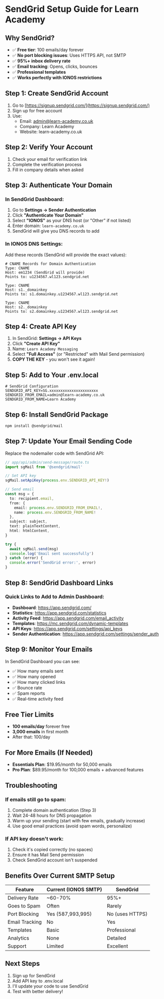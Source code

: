 # SendGrid Setup Guide for Learn Academy

## Why SendGrid?
- ✅ **Free tier**: 100 emails/day forever
- ✅ **No port blocking issues**: Uses HTTPS API, not SMTP
- ✅ **95%+ inbox delivery rate**
- ✅ **Email tracking**: Opens, clicks, bounces
- ✅ **Professional templates**
- ✅ **Works perfectly with IONOS restrictions**

## Step 1: Create SendGrid Account

1. Go to [https://signup.sendgrid.com/](https://signup.sendgrid.com/)
2. Sign up for free account
3. Use:
   - Email: admin@learn-academy.co.uk
   - Company: Learn Academy
   - Website: learn-academy.co.uk

## Step 2: Verify Your Account

1. Check your email for verification link
2. Complete the verification process
3. Fill in company details when asked

## Step 3: Authenticate Your Domain

### In SendGrid Dashboard:
1. Go to **Settings → Sender Authentication**
2. Click **"Authenticate Your Domain"**
3. Select **"IONOS"** as your DNS host (or "Other" if not listed)
4. Enter domain: `learn-academy.co.uk`
5. SendGrid will give you DNS records to add

### In IONOS DNS Settings:
Add these records (SendGrid will provide the exact values):

```
# CNAME Records for Domain Authentication
Type: CNAME
Host: em1234 (SendGrid will provide)
Points to: u1234567.wl123.sendgrid.net

Type: CNAME  
Host: s1._domainkey
Points to: s1.domainkey.u1234567.wl123.sendgrid.net

Type: CNAME
Host: s2._domainkey  
Points to: s2.domainkey.u1234567.wl123.sendgrid.net
```

## Step 4: Create API Key

1. In SendGrid: **Settings → API Keys**
2. Click **"Create API Key"**
3. Name: `Learn Academy Messaging`
4. Select **"Full Access"** (or "Restricted" with Mail Send permission)
5. **COPY THE KEY** - you won't see it again!

## Step 5: Add to Your .env.local

```env
# SendGrid Configuration
SENDGRID_API_KEY=SG.xxxxxxxxxxxxxxxxxxxxxx
SENDGRID_FROM_EMAIL=admin@learn-academy.co.uk
SENDGRID_FROM_NAME=Learn Academy
```

## Step 6: Install SendGrid Package

```bash
npm install @sendgrid/mail
```

## Step 7: Update Your Email Sending Code

Replace the nodemailer code with SendGrid API:

```typescript
// app/api/admin/send-message/route.ts
import sgMail from '@sendgrid/mail'

// Set API key
sgMail.setApiKey(process.env.SENDGRID_API_KEY!)

// Send email
const msg = {
  to: recipient.email,
  from: {
    email: process.env.SENDGRID_FROM_EMAIL!,
    name: process.env.SENDGRID_FROM_NAME!
  },
  subject: subject,
  text: plainTextContent,
  html: htmlContent,
}

try {
  await sgMail.send(msg)
  console.log('Email sent successfully')
} catch (error) {
  console.error('SendGrid error:', error)
}
```

## Step 8: SendGrid Dashboard Links

### Quick Links to Add to Admin Dashboard:
- **Dashboard**: https://app.sendgrid.com/
- **Statistics**: https://app.sendgrid.com/statistics
- **Activity Feed**: https://app.sendgrid.com/email_activity
- **Templates**: https://mc.sendgrid.com/dynamic-templates
- **API Keys**: https://app.sendgrid.com/settings/api_keys
- **Sender Authentication**: https://app.sendgrid.com/settings/sender_auth

## Step 9: Monitor Your Emails

In SendGrid Dashboard you can see:
- ✅ How many emails sent
- ✅ How many opened
- ✅ How many clicked links
- ✅ Bounce rate
- ✅ Spam reports
- ✅ Real-time activity feed

## Free Tier Limits
- **100 emails/day** forever free
- **3,000 emails** in first month
- After that: 100/day

## For More Emails (If Needed)
- **Essentials Plan**: $19.95/month for 50,000 emails
- **Pro Plan**: $89.95/month for 100,000 emails + advanced features

## Troubleshooting

### If emails still go to spam:
1. Complete domain authentication (Step 3)
2. Wait 24-48 hours for DNS propagation
3. Warm up your sending (start with few emails, gradually increase)
4. Use good email practices (avoid spam words, personalize)

### If API key doesn't work:
1. Check it's copied correctly (no spaces)
2. Ensure it has Mail Send permission
3. Check SendGrid account isn't suspended

## Benefits Over Current SMTP Setup
| Feature | Current (IONOS SMTP) | SendGrid |
|---------|---------------------|----------|
| Delivery Rate | ~60-70% | 95%+ |
| Goes to Spam | Often | Rarely |
| Port Blocking | Yes (587,993,995) | No (uses HTTPS) |
| Email Tracking | No | Yes |
| Templates | Basic | Professional |
| Analytics | None | Detailed |
| Support | Limited | Excellent |

## Next Steps
1. Sign up for SendGrid
2. Add API key to .env.local
3. I'll update your code to use SendGrid
4. Test with better delivery!